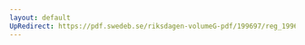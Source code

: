 ```yaml
---
layout: default
UpRedirect: https://pdf.swedeb.se/riksdagen-volumeG-pdf/199697/reg_199697/reg_199697_0140.pdf
---
```

